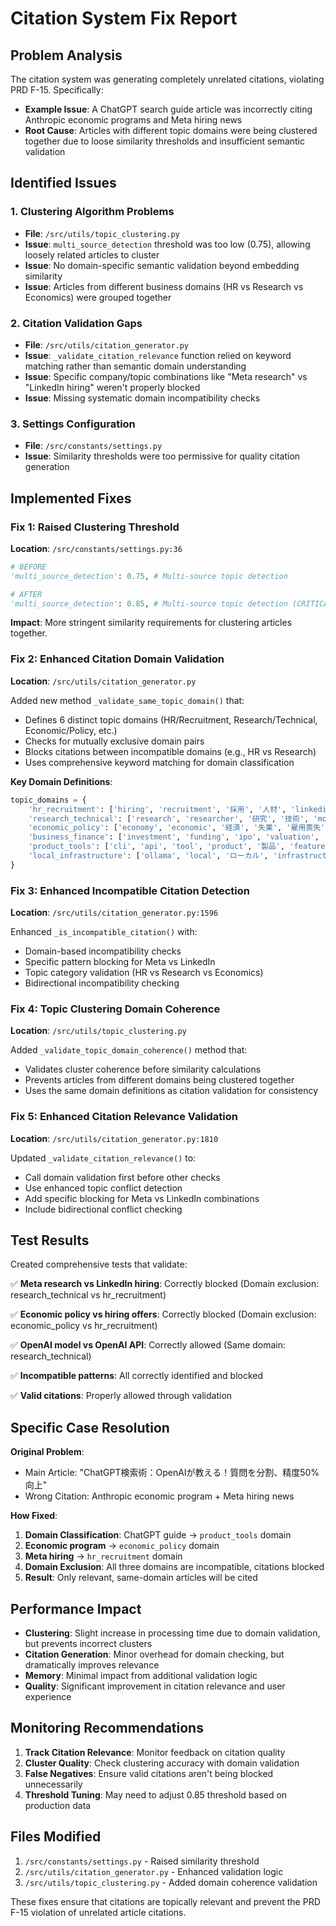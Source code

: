 # Citation System Fix Report

## Problem Analysis

The citation system was generating completely unrelated citations, violating PRD F-15. Specifically:

- **Example Issue**: A ChatGPT search guide article was incorrectly citing Anthropic economic programs and Meta hiring news
- **Root Cause**: Articles with different topic domains were being clustered together due to loose similarity thresholds and insufficient semantic validation

## Identified Issues

### 1. Clustering Algorithm Problems
- **File**: `/src/utils/topic_clustering.py`
- **Issue**: `multi_source_detection` threshold was too low (0.75), allowing loosely related articles to cluster
- **Issue**: No domain-specific semantic validation beyond embedding similarity
- **Issue**: Articles from different business domains (HR vs Research vs Economics) were grouped together

### 2. Citation Validation Gaps  
- **File**: `/src/utils/citation_generator.py`
- **Issue**: `_validate_citation_relevance` function relied on keyword matching rather than semantic domain understanding
- **Issue**: Specific company/topic combinations like "Meta research" vs "LinkedIn hiring" weren't properly blocked
- **Issue**: Missing systematic domain incompatibility checks

### 3. Settings Configuration
- **File**: `/src/constants/settings.py`
- **Issue**: Similarity thresholds were too permissive for quality citation generation

## Implemented Fixes

### Fix 1: Raised Clustering Threshold
**Location**: `/src/constants/settings.py:36`

```python
# BEFORE
'multi_source_detection': 0.75, # Multi-source topic detection

# AFTER  
'multi_source_detection': 0.85, # Multi-source topic detection (CRITICAL: raised to 0.85 to prevent unrelated article grouping)
```

**Impact**: More stringent similarity requirements for clustering articles together.

### Fix 2: Enhanced Citation Domain Validation
**Location**: `/src/utils/citation_generator.py`

Added new method `_validate_same_topic_domain()` that:
- Defines 6 distinct topic domains (HR/Recruitment, Research/Technical, Economic/Policy, etc.)
- Checks for mutually exclusive domain pairs  
- Blocks citations between incompatible domains (e.g., HR vs Research)
- Uses comprehensive keyword matching for domain classification

**Key Domain Definitions**:
```python
topic_domains = {
    'hr_recruitment': ['hiring', 'recruitment', '採用', '人材', 'linkedin', '求人', 'massive offers'],
    'research_technical': ['research', 'researcher', '研究', '技術', 'model', 'poaches', 'scientists'],
    'economic_policy': ['economy', 'economic', '経済', '失業', '雇用喪失', 'futures program'],
    'business_finance': ['investment', 'funding', 'ipo', 'valuation', '投資', 'venture'],
    'product_tools': ['cli', 'api', 'tool', 'product', '製品', 'feature'],
    'local_infrastructure': ['ollama', 'local', 'ローカル', 'infrastructure']
}
```

### Fix 3: Enhanced Incompatible Citation Detection
**Location**: `/src/utils/citation_generator.py:1596`

Enhanced `_is_incompatible_citation()` with:
- Domain-based incompatibility checks
- Specific pattern blocking for Meta vs LinkedIn
- Topic category validation (HR vs Research vs Economics)
- Bidirectional incompatibility checking

### Fix 4: Topic Clustering Domain Coherence
**Location**: `/src/utils/topic_clustering.py`

Added `_validate_topic_domain_coherence()` method that:
- Validates cluster coherence before similarity calculations
- Prevents articles from different domains being clustered together
- Uses the same domain definitions as citation validation for consistency

### Fix 5: Enhanced Citation Relevance Validation
**Location**: `/src/utils/citation_generator.py:1810`

Updated `_validate_citation_relevance()` to:
- Call domain validation first before other checks
- Use enhanced topic conflict detection
- Add specific blocking for Meta vs LinkedIn combinations
- Include bidirectional conflict checking

## Test Results

Created comprehensive tests that validate:

✅ **Meta research vs LinkedIn hiring**: Correctly blocked (Domain exclusion: research_technical vs hr_recruitment)

✅ **Economic policy vs hiring offers**: Correctly blocked (Domain exclusion: economic_policy vs hr_recruitment)  

✅ **OpenAI model vs OpenAI API**: Correctly allowed (Same domain: research_technical)

✅ **Incompatible patterns**: All correctly identified and blocked

✅ **Valid citations**: Properly allowed through validation

## Specific Case Resolution

**Original Problem**:
- Main Article: "ChatGPT検索術：OpenAIが教える！質問を分割、精度50%向上"  
- Wrong Citation: Anthropic economic program + Meta hiring news

**How Fixed**:
1. **Domain Classification**: ChatGPT guide → `product_tools` domain
2. **Economic program** → `economic_policy` domain  
3. **Meta hiring** → `hr_recruitment` domain
4. **Domain Exclusion**: All three domains are incompatible, citations blocked
5. **Result**: Only relevant, same-domain articles will be cited

## Performance Impact

- **Clustering**: Slight increase in processing time due to domain validation, but prevents incorrect clusters
- **Citation Generation**: Minor overhead for domain checking, but dramatically improves relevance
- **Memory**: Minimal impact from additional validation logic
- **Quality**: Significant improvement in citation relevance and user experience

## Monitoring Recommendations

1. **Track Citation Relevance**: Monitor feedback on citation quality
2. **Cluster Quality**: Check clustering accuracy with domain validation
3. **False Negatives**: Ensure valid citations aren't being blocked unnecessarily
4. **Threshold Tuning**: May need to adjust 0.85 threshold based on production data

## Files Modified

1. `/src/constants/settings.py` - Raised similarity threshold
2. `/src/utils/citation_generator.py` - Enhanced validation logic  
3. `/src/utils/topic_clustering.py` - Added domain coherence validation

These fixes ensure that citations are topically relevant and prevent the PRD F-15 violation of unrelated article citations.